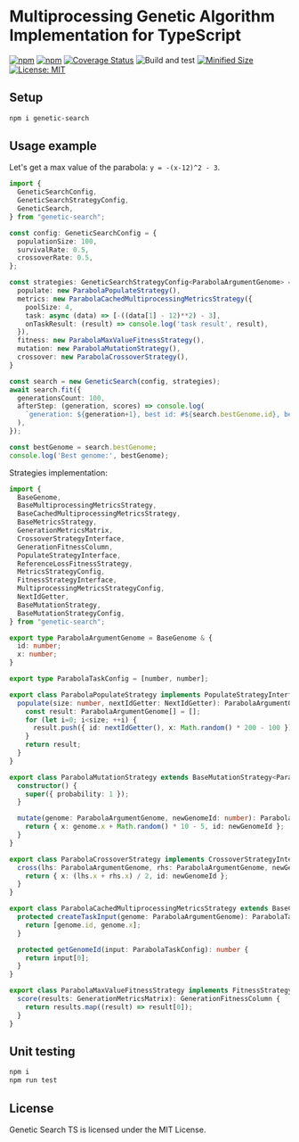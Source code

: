 # Multiprocessing Genetic Algorithm Implementation for TypeScript

[![npm](https://img.shields.io/npm/v/genetic-search.svg)](https://www.npmjs.com/package/genetic-search)
[![npm](https://img.shields.io/npm/dm/genetic-search.svg?style=flat)](https://www.npmjs.com/package/genetic-search)
[![Coverage Status](https://coveralls.io/repos/github/Smoren/genetic-search-ts/badge.svg?branch=master&rand=222)](https://coveralls.io/github/Smoren/genetic-search-ts?branch=master)
![Build and test](https://github.com/Smoren/genetic-search-ts/actions/workflows/test.yml/badge.svg)
[![Minified Size](https://badgen.net/bundlephobia/minzip/genetic-search)](https://bundlephobia.com/result?p=genetic-search)
[![License: MIT](https://img.shields.io/badge/License-MIT-yellow.svg)](https://opensource.org/licenses/MIT)

Setup
-----

```bash
npm i genetic-search
```

Usage example
-------------

Let's get a max value of the parabola: `y = -(x-12)^2 - 3`.

```typescript
import {
  GeneticSearchConfig,
  GeneticSearchStrategyConfig,
  GeneticSearch,
} from "genetic-search";

const config: GeneticSearchConfig = {
  populationSize: 100,
  survivalRate: 0.5,
  crossoverRate: 0.5,
};

const strategies: GeneticSearchStrategyConfig<ParabolaArgumentGenome> = {
  populate: new ParabolaPopulateStrategy(),
  metrics: new ParabolaCachedMultiprocessingMetricsStrategy({
    poolSize: 4,
    task: async (data) => [-((data[1] - 12)**2) - 3],
    onTaskResult: (result) => console.log('task result', result),
  }),
  fitness: new ParabolaMaxValueFitnessStrategy(),
  mutation: new ParabolaMutationStrategy(),
  crossover: new ParabolaCrossoverStrategy(),
}

const search = new GeneticSearch(config, strategies);
await search.fit({
  generationsCount: 100,
  afterStep: (generation, scores) => console.log(
    `generation: ${generation+1}, best id: #${search.bestGenome.id}, best score: ${scores[0]}`
  ),
});

const bestGenome = search.bestGenome;
console.log('Best genome:', bestGenome);
```

Strategies implementation:

```typescript
import {
  BaseGenome,
  BaseMultiprocessingMetricsStrategy,
  BaseCachedMultiprocessingMetricsStrategy,
  BaseMetricsStrategy,
  GenerationMetricsMatrix,
  CrossoverStrategyInterface,
  GenerationFitnessColumn,
  PopulateStrategyInterface,
  ReferenceLossFitnessStrategy,
  MetricsStrategyConfig,
  FitnessStrategyInterface,
  MultiprocessingMetricsStrategyConfig,
  NextIdGetter,
  BaseMutationStrategy,
  BaseMutationStrategyConfig,
} from "genetic-search";

export type ParabolaArgumentGenome = BaseGenome & {
  id: number;
  x: number;
}

export type ParabolaTaskConfig = [number, number];

export class ParabolaPopulateStrategy implements PopulateStrategyInterface<ParabolaArgumentGenome> {
  populate(size: number, nextIdGetter: NextIdGetter): ParabolaArgumentGenome[] {
    const result: ParabolaArgumentGenome[] = [];
    for (let i=0; i<size; ++i) {
      result.push({ id: nextIdGetter(), x: Math.random() * 200 - 100 });
    }
    return result;
  }
}

export class ParabolaMutationStrategy extends BaseMutationStrategy<ParabolaArgumentGenome, BaseMutationStrategyConfig> {
  constructor() {
    super({ probability: 1 });
  }

  mutate(genome: ParabolaArgumentGenome, newGenomeId: number): ParabolaArgumentGenome {
    return { x: genome.x + Math.random() * 10 - 5, id: newGenomeId };
  }
}

export class ParabolaCrossoverStrategy implements CrossoverStrategyInterface<ParabolaArgumentGenome> {
  cross(lhs: ParabolaArgumentGenome, rhs: ParabolaArgumentGenome, newGenomeId: number): ParabolaArgumentGenome {
    return { x: (lhs.x + rhs.x) / 2, id: newGenomeId };
  }
}

export class ParabolaCachedMultiprocessingMetricsStrategy extends BaseCachedMultiprocessingMetricsStrategy<ParabolaArgumentGenome, MultiprocessingMetricsStrategyConfig<ParabolaTaskConfig>, ParabolaTaskConfig> {
  protected createTaskInput(genome: ParabolaArgumentGenome): ParabolaTaskConfig {
    return [genome.id, genome.x];
  }

  protected getGenomeId(input: ParabolaTaskConfig): number {
    return input[0];
  }
}

export class ParabolaMaxValueFitnessStrategy implements FitnessStrategyInterface {
  score(results: GenerationMetricsMatrix): GenerationFitnessColumn {
    return results.map((result) => result[0]);
  }
}

```


Unit testing
------------

```bash
npm i
npm run test
```

License
-------

Genetic Search TS is licensed under the MIT License.
